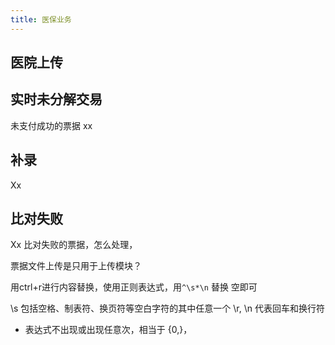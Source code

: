 ```yaml
---
title: 医保业务
---
```


## 医院上传

## 实时未分解交易

未支付成功的票据 xx

## 补录

Xx

## 比对失败

Xx
比对失败的票据，怎么处理，

票据文件上传是只用于上传模块？

用ctrl+r进行内容替换，使用正则表达式，用`^\s*\n` 替换 空即可

\s 包括空格、制表符、换页符等空白字符的其中任意一个
\r, \n 代表回车和换行符

* 表达式不出现或出现任意次，相当于 {0,}，
